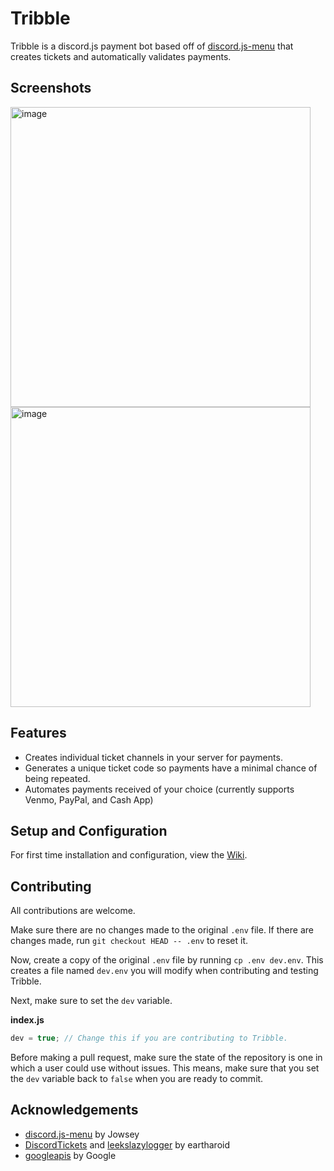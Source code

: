 # Tribble
Tribble is a discord.js payment bot based off of [discord.js-menu](https://github.com/jowsey/discord.js-menu) that creates tickets and automatically validates payments.

## Screenshots

<img width="480" alt="image" src="https://user-images.githubusercontent.com/37427166/112679142-d3a4b900-8e39-11eb-919a-c1a6611ec26c.png">
<img width="480" alt="image" src="https://user-images.githubusercontent.com/37427166/112678924-8b859680-8e39-11eb-86c8-a2896658926d.png">



## Features
* Creates individual ticket channels in your server for payments.
* Generates a unique ticket code so payments have a minimal chance of being repeated.
* Automates payments received of your choice (currently supports Venmo, PayPal, and Cash App)

## Setup and Configuration
For first time installation and configuration, view the [Wiki](https://github.com/FivePixels/Tribble/wiki).

## Contributing
All contributions are welcome. 

Make sure there are no changes made to the original `.env` file. If there are changes made,  run `git checkout HEAD -- .env` to reset it. 

Now, create a copy of the original `.env` file by running `cp .env dev.env`. This creates a file named `dev.env` you will modify when contributing and testing Tribble. 

Next, make sure to set the `dev` variable.

**index.js**
```js
dev = true; // Change this if you are contributing to Tribble.
```

Before making a pull request, make sure the state of the repository is one in which a user could use without issues. This means, make sure that you set the `dev` variable back to `false` when you are ready to commit.


## Acknowledgements
* [discord.js-menu](https://github.com/jowsey/discord.js-menu) by Jowsey
* [DiscordTickets](https://github.com/discord-tickets/bot) and [leekslazylogger](https://github.com/eartharoid/leekslazylogger) by eartharoid
* [googleapis](https://github.com/googleapis/google-api-nodejs-client) by Google
